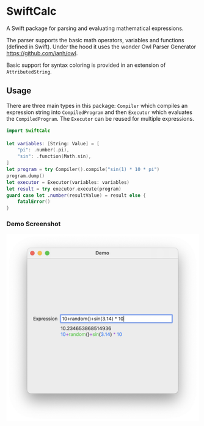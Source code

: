 # SwiftCalc

A Swift package for parsing and evaluating mathematical expressions.

The parser supports the basic math operators, variables and functions (defined in Swift). Under the hood it uses the wonder Owl Parser Generator <https://github.com/ianh/owl>.

Basic support for syntax coloring is provided in an extension of `AttributedString`.

## Usage

There are three main types in this package: `Compiler` which compiles an expression string into `CompiledProgram` and then `Executor` which evaluates the `CompiledProgram`. The `Executor` can be reused for multiple expressions.

```swift
import SwiftCalc

let variables: [String: Value] = [
    "pi": .number(.pi),
    "sin": .function(Math.sin),
]
let program = try Compiler().compile("sin(1) * 10 * pi")
program.dump()
let executor = Executor(variables: variables)
let result = try executor.execute(program)
guard case let .number(resultValue) = result else {
    fatalError()
}
```

### Demo Screenshot

![Alt text](Documentation/Screenshot%202022-11-12%20at%2015.13.18.png)
